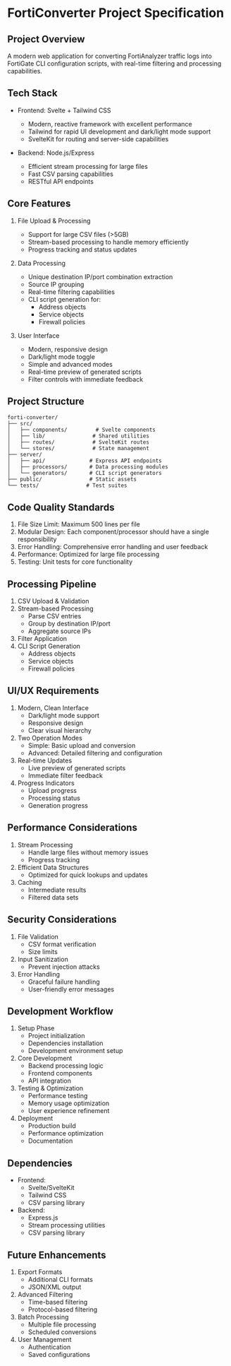 # FortiConverter Project Specification

## Project Overview
A modern web application for converting FortiAnalyzer traffic logs into FortiGate CLI configuration scripts, with real-time filtering and processing capabilities.

## Tech Stack
- Frontend: Svelte + Tailwind CSS
  - Modern, reactive framework with excellent performance
  - Tailwind for rapid UI development and dark/light mode support
  - SvelteKit for routing and server-side capabilities

- Backend: Node.js/Express
  - Efficient stream processing for large files
  - Fast CSV parsing capabilities
  - RESTful API endpoints

## Core Features
1. File Upload & Processing
   - Support for large CSV files (>5GB)
   - Stream-based processing to handle memory efficiently
   - Progress tracking and status updates

2. Data Processing
   - Unique destination IP/port combination extraction
   - Source IP grouping
   - Real-time filtering capabilities
   - CLI script generation for:
     - Address objects
     - Service objects
     - Firewall policies

3. User Interface
   - Modern, responsive design
   - Dark/light mode toggle
   - Simple and advanced modes
   - Real-time preview of generated scripts
   - Filter controls with immediate feedback

## Project Structure
```
forti-converter/
├── src/
│   ├── components/         # Svelte components
│   ├── lib/               # Shared utilities
│   ├── routes/            # SvelteKit routes
│   └── stores/            # State management
├── server/
│   ├── api/              # Express API endpoints
│   ├── processors/       # Data processing modules
│   └── generators/       # CLI script generators
├── public/               # Static assets
└── tests/               # Test suites
```

## Code Quality Standards
1. File Size Limit: Maximum 500 lines per file
2. Modular Design: Each component/processor should have a single responsibility
3. Error Handling: Comprehensive error handling and user feedback
4. Performance: Optimized for large file processing
5. Testing: Unit tests for core functionality

## Processing Pipeline
1. CSV Upload & Validation
2. Stream-based Processing
   - Parse CSV entries
   - Group by destination IP/port
   - Aggregate source IPs
3. Filter Application
4. CLI Script Generation
   - Address objects
   - Service objects
   - Firewall policies

## UI/UX Requirements
1. Modern, Clean Interface
   - Dark/light mode support
   - Responsive design
   - Clear visual hierarchy
2. Two Operation Modes
   - Simple: Basic upload and conversion
   - Advanced: Detailed filtering and configuration
3. Real-time Updates
   - Live preview of generated scripts
   - Immediate filter feedback
4. Progress Indicators
   - Upload progress
   - Processing status
   - Generation progress

## Performance Considerations
1. Stream Processing
   - Handle large files without memory issues
   - Progress tracking
2. Efficient Data Structures
   - Optimized for quick lookups and updates
3. Caching
   - Intermediate results
   - Filtered data sets

## Security Considerations
1. File Validation
   - CSV format verification
   - Size limits
2. Input Sanitization
   - Prevent injection attacks
3. Error Handling
   - Graceful failure handling
   - User-friendly error messages

## Development Workflow
1. Setup Phase
   - Project initialization
   - Dependencies installation
   - Development environment setup
2. Core Development
   - Backend processing logic
   - Frontend components
   - API integration
3. Testing & Optimization
   - Performance testing
   - Memory usage optimization
   - User experience refinement
4. Deployment
   - Production build
   - Performance optimization
   - Documentation

## Dependencies
- Frontend:
  - Svelte/SvelteKit
  - Tailwind CSS
  - CSV parsing library
- Backend:
  - Express.js
  - Stream processing utilities
  - CSV parsing library

## Future Enhancements
1. Export Formats
   - Additional CLI formats
   - JSON/XML output
2. Advanced Filtering
   - Time-based filtering
   - Protocol-based filtering
3. Batch Processing
   - Multiple file processing
   - Scheduled conversions
4. User Management
   - Authentication
   - Saved configurations 